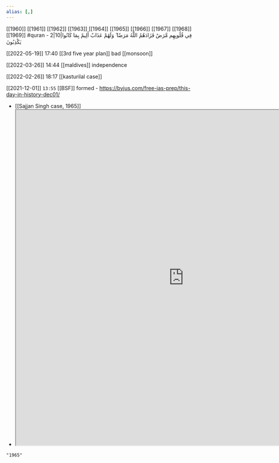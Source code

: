 ```yaml
---
alias: [,]
---
```

[[1960]] [[1961]] [[1962]] [[1963]] [[1964]] [[1965]] [[1966]] [[1967]] [[1968]] [[1969]]
#quran - 2|10|فِي قُلُوبِهِم مَّرَضٌ فَزَادَهُمُ اللَّهُ مَرَضًا ۖ وَلَهُمْ عَذَابٌ أَلِيمٌ بِمَا كَانُوا يَكْذِبُونَ

[[2022-05-19]] 17:40 [[3rd five year plan]]
bad [[monsoon]]

[[2022-03-26]] 14:44
[[maldives]] independence

[[2022-02-26]] 18:17
[[kasturilal case]]

[[2021-12-01]] `13:55`
[[BSF]] formed - https://byjus.com/free-ias-prep/this-day-in-history-dec01/ 

- [[Sajjan Singh case, 1965]]
- <iframe src="https://docs.google.com/spreadsheets/d/1DwWQgeyhY1YQT8UCZerXsXWQUZ6HnMHWuxk6OvY2uV0/edit#gid=0" width="900" height="900" ></iframe>

```query
"1965"
```